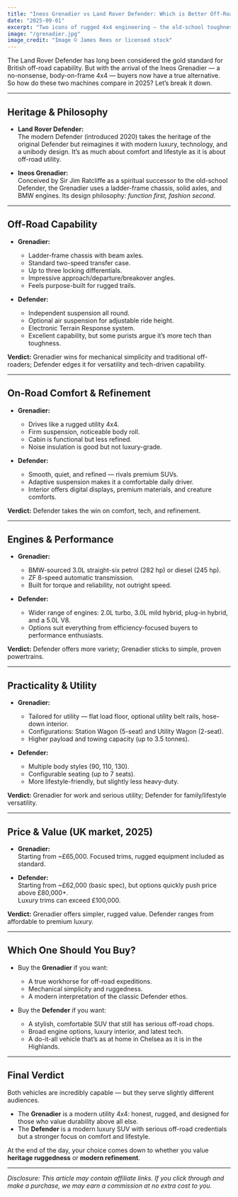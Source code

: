 ```yaml
---
title: "Ineos Grenadier vs Land Rover Defender: Which is Better Off-Road in 2025?"
date: "2025-09-01"
excerpt: "Two icons of rugged 4x4 engineering — the old-school toughness of the Ineos Grenadier versus the modern refinement of the Land Rover Defender. Which comes out on top in 2025?"
image: "/grenadier.jpg"
image_credit: "Image © James Rees or licensed stock"
---
```


The Land Rover Defender has long been considered the gold standard for British off-road capability. But with the arrival of the Ineos Grenadier — a no-nonsense, body-on-frame 4x4 — buyers now have a true alternative.  
So how do these two machines compare in 2025? Let’s break it down.

---

## Heritage & Philosophy

- **Land Rover Defender:**  
  The modern Defender (introduced 2020) takes the heritage of the original Defender but reimagines it with modern luxury, technology, and a unibody design. It’s as much about comfort and lifestyle as it is about off-road utility.

- **Ineos Grenadier:**  
  Conceived by Sir Jim Ratcliffe as a spiritual successor to the old-school Defender, the Grenadier uses a ladder-frame chassis, solid axles, and BMW engines. Its design philosophy: *function first, fashion second.*

---

## Off-Road Capability

- **Grenadier:**  
  - Ladder-frame chassis with beam axles.  
  - Standard two-speed transfer case.  
  - Up to three locking differentials.  
  - Impressive approach/departure/breakover angles.  
  - Feels purpose-built for rugged trails.  

- **Defender:**  
  - Independent suspension all round.  
  - Optional air suspension for adjustable ride height.  
  - Electronic Terrain Response system.  
  - Excellent capability, but some purists argue it’s more tech than toughness.  

**Verdict:** Grenadier wins for mechanical simplicity and traditional off-roaders; Defender edges it for versatility and tech-driven capability.

---

## On-Road Comfort & Refinement

- **Grenadier:**  
  - Drives like a rugged utility 4x4.  
  - Firm suspension, noticeable body roll.  
  - Cabin is functional but less refined.  
  - Noise insulation is good but not luxury-grade.  

- **Defender:**  
  - Smooth, quiet, and refined — rivals premium SUVs.  
  - Adaptive suspension makes it a comfortable daily driver.  
  - Interior offers digital displays, premium materials, and creature comforts.  

**Verdict:** Defender takes the win on comfort, tech, and refinement.

---

## Engines & Performance

- **Grenadier:**  
  - BMW-sourced 3.0L straight-six petrol (282 hp) or diesel (245 hp).  
  - ZF 8-speed automatic transmission.  
  - Built for torque and reliability, not outright speed.  

- **Defender:**  
  - Wider range of engines: 2.0L turbo, 3.0L mild hybrid, plug-in hybrid, and a 5.0L V8.  
  - Options suit everything from efficiency-focused buyers to performance enthusiasts.  

**Verdict:** Defender offers more variety; Grenadier sticks to simple, proven powertrains.

---

## Practicality & Utility

- **Grenadier:**  
  - Tailored for utility — flat load floor, optional utility belt rails, hose-down interior.  
  - Configurations: Station Wagon (5-seat) and Utility Wagon (2-seat).  
  - Higher payload and towing capacity (up to 3.5 tonnes).  

- **Defender:**  
  - Multiple body styles (90, 110, 130).  
  - Configurable seating (up to 7 seats).  
  - More lifestyle-friendly, but slightly less heavy-duty.  

**Verdict:** Grenadier for work and serious utility; Defender for family/lifestyle versatility.

---

## Price & Value (UK market, 2025)

- **Grenadier:**  
  Starting from ~£65,000. Focused trims, rugged equipment included as standard.  

- **Defender:**  
  Starting from ~£62,000 (basic spec), but options quickly push price above £80,000+.  
  Luxury trims can exceed £100,000.  

**Verdict:** Grenadier offers simpler, rugged value. Defender ranges from affordable to premium luxury.

---

## Which One Should You Buy?

- Buy the **Grenadier** if you want:  
  - A true workhorse for off-road expeditions.  
  - Mechanical simplicity and ruggedness.  
  - A modern interpretation of the classic Defender ethos.  

- Buy the **Defender** if you want:  
  - A stylish, comfortable SUV that still has serious off-road chops.  
  - Broad engine options, luxury interior, and latest tech.  
  - A do-it-all vehicle that’s as at home in Chelsea as it is in the Highlands.  

---

## Final Verdict
Both vehicles are incredibly capable — but they serve slightly different audiences.  
- The **Grenadier** is a modern utility 4x4: honest, rugged, and designed for those who value durability above all else.  
- The **Defender** is a modern luxury SUV with serious off-road credentials but a stronger focus on comfort and lifestyle.  

At the end of the day, your choice comes down to whether you value **heritage ruggedness** or **modern refinement**.

---

*Disclosure: This article may contain affiliate links. If you click through and make a purchase, we may earn a commission at no extra cost to you.*
